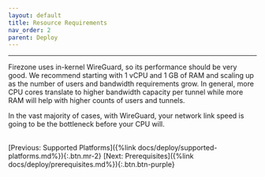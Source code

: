 ```yaml
---
layout: default
title: Resource Requirements
nav_order: 2
parent: Deploy
---
```

---

Firezone uses in-kernel WireGuard, so its performance should be very good. We
recommend starting with 1 vCPU and 1 GB of RAM and scaling up as the number of
users and bandwidth requirements grow. In general, more CPU cores translate to
higher bandwidth capacity per tunnel while more RAM will help with higher counts
of users and tunnels.

In the vast majority of cases, with WireGuard, your network link speed is going
to be the bottleneck before your CPU will.

\
[Previous: Supported Platforms]({%link docs/deploy/supported-platforms.md%}){:.btn.mr-2}
[Next: Prerequisites]({%link docs/deploy/prerequisites.md%}){:.btn.btn-purple}
